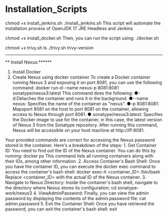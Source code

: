 # Installation_Scripts
chmod +x install_jenkins.sh
 ./install_jenkins.sh
 This script will automate the installation process of OpenJDK 17 JRE Headless and
Jenkins

 chmod +x install_docker.sh
Then, you can run the script using:
 ./docker.sh


 chmod +x trivy.sh
 ls
 ./trivy.sh
 trivy–version

 ----------------------------------

** Install Nexus:******
  1. Install Docker
  2. Create Nexus using docker container
 To create a Docker container running Nexus 3 and exposing it on port 8081, you can
 use the following command:
 docker run-d--name nexus-p 8081:8081 sonatype/nexus3:latest
 This command does the following:
 ●-d:Detaches the container and runs it in the background.
 ●--name nexus: Specifies the name of the container as "nexus".
 ●-p 8081:8081: Mapsport 8081 on the host to port 8081 on the container, allowing
 access to Nexus through port 8081.
 ● sonatype/nexus3:latest: Specifies the Docker image to use for the container, in this
 case, the latest version of Nexus 3 from the Sonatype repository.
 After running this command, Nexus will be accessible on your host machine
 at http://IP:8081.

 Your provided commands are correct for accessing the Nexus password stored in the
 container. Here's a breakdown of the steps:
 1.
 Get Container ID: You need to find out the ID of the Nexus container. You
 can do this by running:
 docker ps
 This command lists all running containers along with their IDs, among other
 information.
 2. Access Container's Bash Shell: Once you have the container ID, you can
 execute the docker exec command to access the container's bash shell:
 docker exec-it <container_ID> /bin/bash
 Replace <container_ID> with the actual ID of the Nexus container.
 3. Navigate to Nexus Directory: Inside the container's bash shell, navigate to the
 directory where Nexus stores its configuration:
 cd sonatype-work/nexus3
 4. ViewAdminPassword: Finally, you can view the admin password by
 displaying the contents of the admin.password file:
 cat admin.password
 5. Exit the Container Shell: Once you have retrieved the password, you can exit
 the container's bash shell:
 exit

